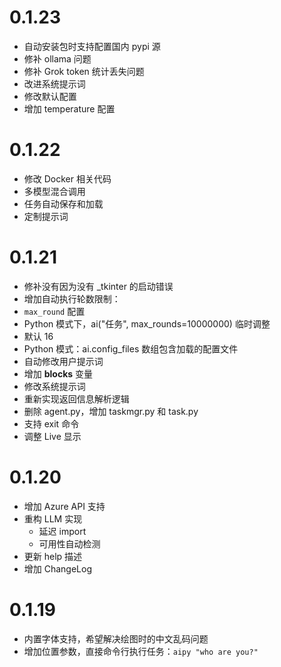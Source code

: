 
# 0.1.23
- 自动安装包时支持配置国内 pypi 源
- 修补 ollama 问题
- 修补 Grok token 统计丢失问题
- 改进系统提示词
- 修改默认配置
- 增加 temperature 配置

# 0.1.22
- 修改 Docker 相关代码
- 多模型混合调用
- 任务自动保存和加载
- 定制提示词

# 0.1.21
- 修补没有因为没有 _tkinter 的启动错误
- 增加自动执行轮数限制：
 - `max_round` 配置
 - Python 模式下，ai("任务", max_rounds=10000000) 临时调整
 - 默认 16
- Python 模式：ai.config_files 数组包含加载的配置文件
- 自动修改用户提示词
- 增加 __blocks__ 变量
- 修改系统提示词
- 重新实现返回信息解析逻辑
- 删除 agent.py，增加 taskmgr.py 和 task.py
- 支持 exit 命令
- 调整 Live 显示

# 0.1.20
- 增加 Azure API 支持
- 重构 LLM 实现
  - 延迟 import
  - 可用性自动检测
- 更新 help 描述
- 增加 ChangeLog

# 0.1.19
- 内置字体支持，希望解决绘图时的中文乱码问题
- 增加位置参数，直接命令行执行任务：`aipy "who are you?"`
